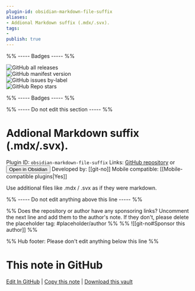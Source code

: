 ```yaml
---
plugin-id: obsidian-markdown-file-suffix
aliases:
- Addional Markdown suffix (.mdx/.svx).
tags: 
- 
publish: true
---
```


%% ----- Badges ----- %%

![GitHub all releases](https://img.shields.io/github/downloads/git-no/obsidian-markdown-file-suffix/total?color=573E7A&logo=github&style=for-the-badge)   
![GitHub manifest version](https://img.shields.io/github/manifest-json/v/git-no/obsidian-markdown-file-suffix?color=573E7A&logo=github&style=for-the-badge)   
![GitHub issues by-label](https://img.shields.io/github/issues/git-no/obsidian-markdown-file-suffix/help%20wanted?color=573E7A&logo=github&style=for-the-badge)   
![GitHub Repo stars](https://img.shields.io/github/stars/git-no/obsidian-markdown-file-suffix?color=573E7A&logo=github&style=for-the-badge)

%% ----- Badges ----- %%

%% ----- Do not edit this section ----- %%

# Addional Markdown suffix (.mdx/.svx).

Plugin ID: `obsidian-markdown-file-suffix`
Links: [GitHub repository](https://github.com/git-no/obsidian-markdown-file-suffix) or [<button id=HH>Open in Obsidian</button>](obsidian://show-plugin?id=obsidian-markdown-file-suffix)
Developed by: [[git-no]]
Mobile compatible: [[Mobile-compatible plugins|Yes]]

Use additional files like .mdx / .svx as if they were markdown.

%% ----- Do not edit anything above this line ----- %% 

%% Does the repository or author have any sponsoring links? Uncomment the next line and add them to the author's note. If they don't, please delete the placeholder tag: #placeholder/author %%
%% ![[git-no#Sponsor this author]] %%

%% Hub footer: Please don't edit anything below this line %%

# This note in GitHub

<span class="git-footer">[Edit In GitHub](https://github.dev/obsidian-community/obsidian-hub/blob/main/02%20-%20Community%20Expansions/02.05%20All%20Community%20Expansions/Plugins/obsidian-markdown-file-suffix.md "git-hub-edit-note") | [Copy this note](https://raw.githubusercontent.com/obsidian-community/obsidian-hub/main/02%20-%20Community%20Expansions/02.05%20All%20Community%20Expansions/Plugins/obsidian-markdown-file-suffix.md "git-hub-copy-note") | [Download this vault](https://github.com/obsidian-community/obsidian-hub/archive/refs/heads/main.zip "git-hub-download-vault") </span>
